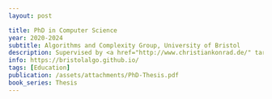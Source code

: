 ```yaml
---
layout: post

title: PhD in Computer Science
year: 2020-2024
subtitle: Algorithms and Complexity Group, University of Bristol
description: Supervised by <a href="http://www.christiankonrad.de/" target="_blank">Christian Konrad</a>
info: https://bristolalgo.github.io/
tags: [Education]
publication: /assets/attachments/PhD-Thesis.pdf
book_series: Thesis
---
```

